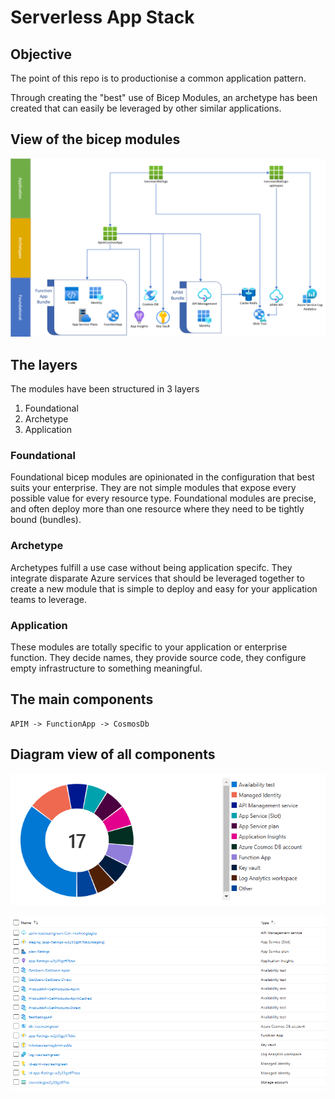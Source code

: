 # Serverless App Stack

## Objective

The point of this repo is to productionise a common application pattern.

Through creating the "best" use of Bicep Modules, an archetype has been created that can easily be leveraged by other similar applications.

## View of the bicep modules

![bicep module view](bicepSchematic.png)

## The layers

The modules have been structured in 3 layers

1. Foundational
1. Archetype
1. Application

### Foundational

Foundational bicep modules are opinionated in the configuration that best suits your enterprise. They are not simple modules that expose every possible value for every resource type. Foundational modules are precise, and often deploy more than one resource where they need to be tightly bound (bundles).

### Archetype

Archetypes fulfill a use case without being application specifc. They integrate disparate Azure services that should be leveraged together to create a new module that is simple to deploy and easy for your application teams to leverage.

### Application

These modules are totally specific to your application or enterprise function. They decide names, they provide source code, they configure empty infrastructure to something meaningful.

## The main components

```text
APIM -> FunctionApp -> CosmosDb
```

## Diagram view of all components

![donut summary of resources](assets/resourcesummarydonut.png)

![list summary of resources](assets/resourcesummarylist.png)
